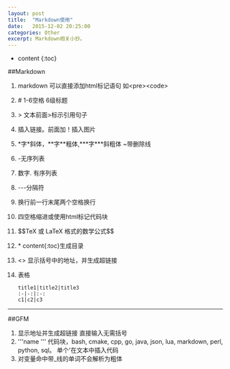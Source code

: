 ```yaml
---
layout: post
title:  "Markdown使用"
date:   2015-12-02 20:25:00
categories: Other
excerpt: Markdown相关小抄。
---
```


* content
{:toc}

##Markdown  
01. markdown 可以直接添加html标记语句  如\<pre\>\<code\>
02. \# 1-6空格 6级标题  
03. \> 文本前面>标示引用句子  
04. []() 插入链接。前面加！插入图片   
05. \*字\*斜体，\**字\**粗体,\***字\***斜粗体 \~带删除线
06. \-无序列表  
07. 数字. 有序列表 
08. \-\-\-分隔符  
09. 换行前一行末尾两个空格换行  
10. 四空格缩进或使用html标记代码块  
11. \$\$TeX 或 LaTeX 格式的数学公式\$\$  
12. \* content\{\:toc\}生成目录  
13. \<\> 显示括号中的地址，并生成超链接
14. 表格
    
        title1|title2|title3
        :-|-:|:-:
        c1|c2|c3

---  

##GFM
01. 显示地址并生成超链接 直接输入无需括号  
02. \'\'\'name \'\'\' 代码块，bash, cmake, cpp, go, java, json, lua, markdown, perl, python, sql。 单个\'在文本中插入代码  
03. 对变量命中带_线的单词不会解析为粗体  
